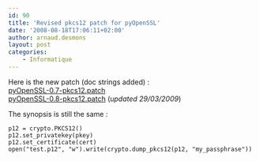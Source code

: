 ```yaml
---
id: 90
title: 'Revised pkcs12 patch for pyOpenSSL'
date: '2008-08-18T17:06:11+02:00'
author: arnaud.desmons
layout: post
categories:
    - Informatique
---
```


Here is the new patch (doc strings added) :  
[pyOpenSSL-0.7-pkcs12.patch](http://arnaud.desmons.free.fr/pyOpenSSL-0.7-pkcs12.patch)  
[pyOpenSSL-0.8-pkcs12.patch](http://arnaud.desmons.free.fr/pyOpenSSL-0.8-pkcs12.patch) (*updated 29/03/2009*)

The synopsis is still the same :  
```
p12 = crypto.PKCS12()
p12.set_privatekey(pkey)
p12.set_certificate(cert)
open("test.p12", "w").write(crypto.dump_pkcs12(p12, "my_passphrase"))
```